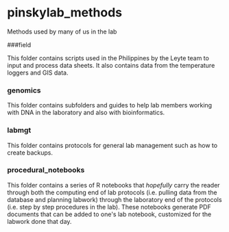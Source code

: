 # pinskylab_methods
Methods used by many of us in the lab

###field  

This folder contains scripts used in the Philippines by the Leyte team to input and process data sheets.  It also contains data from the temperature loggers and GIS data.

### genomics  

This folder contains subfolders and guides to help lab members working with DNA in the laboratory and also with bioinformatics.

### labmgt  

This folder contains protocols for general lab management such as how to create backups.

### procedural_notebooks  

This folder contains a series of R notebooks that *hopefully* carry the reader through both the computing end of lab protocols (i.e. pulling data from the database and planning labwork) through the laboratory end of the protocols (i.e. step by step procedures in the lab).  These notebooks generate PDF documents that can be added to one's lab notebook, customized for the labwork done that day.
